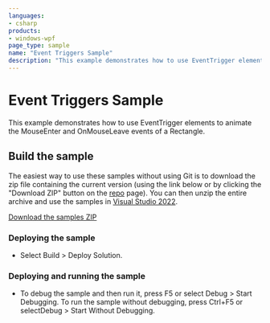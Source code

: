 ```yaml
---
languages:
- csharp
products:
- windows-wpf
page_type: sample
name: "Event Triggers Sample"        
description: "This example demonstrates how to use EventTrigger elements to animate the MouseEnter and OnMouseLeave events of a Rectangle."
---
```


# Event Triggers Sample
This example demonstrates how to use EventTrigger elements to animate the MouseEnter and OnMouseLeave events of a Rectangle.
 
## Build the sample
The easiest way to use these samples without using Git is to download the zip file containing the current version (using the link below or by clicking the "Download ZIP" button on the [repo](https://github.com/microsoft/WPF-Samples?tab=readme-ov-file) page). You can then unzip the entire archive and use the samples in [Visual Studio 2022](https://www.visualstudio.com/wpf-vs).

[Download the samples ZIP](../../../../archive/main.zip)

### Deploying the sample
- Select Build > Deploy Solution. 

### Deploying and running the sample
- To debug the sample and then run it, press F5 or select Debug >  Start Debugging. To run the sample without debugging, press Ctrl+F5 or selectDebug > Start Without Debugging. 


